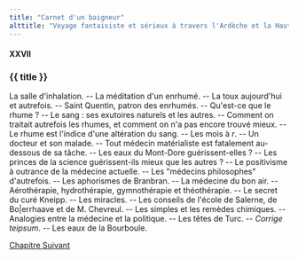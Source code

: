 ```yaml
---
title: "Carnet d'un baigneur"
alttitle: "Voyage fantaisiste et sérieux à travers l'Ardèche et la Haute-Loire"
---
```


#### XXVII

### {{ title }}

<div class="tltr">

La salle d'inhalation. -- La méditation d'un enrhumé. -- La toux aujourd'hui et
autrefois. -- Saint Quentin, patron des enrhumés. -- Qu'est-ce que le rhume ? --
Le sang : ses exutoires naturels et les autres. -- Comment on traitait autrefois
les rhumes, et comment on n'a pas encore trouvé mieux. -- Le rhume est l'indice
d'une altération du sang. -- Les mois à _r_. -- Un docteur et son malade. --
Tout médecin matérialiste  est fatalement au-dessous de sa tâche. -- Les eaux du
Mont-Dore guérissent-elles ? -- Les princes de la science guérissent-ils mieux
que les autres ? -- Le positivisme à outrance de la médecine actuelle. -- Les
"médecins philosophes" d'autrefois. -- Les aphorismes de Branbran. -- La
médecine du bon air. -- Aérothérapie, hydrothérapie, gymnothérapie et
théothérapie. -- Le secret du curé Kneipp. -- Les miracles. -- Les conseils de
l'école de Salerne, de Bo|errhaave et de M. Chevreul. -- Les simples et les
remèdes chimiques. -- Analogies entre la médecine et la politique. -- Les têtes
de Turc. -- _Corrige teipsum_. -- Les eaux de la Bourboule.

</div>

<div id="next">

[Chapitre Suivant](28.html)

</div>
